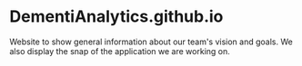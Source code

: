 # DementiAnalytics.github.io

Website to show general information about our team's vision and goals. We also display the snap of the application we are working on.
